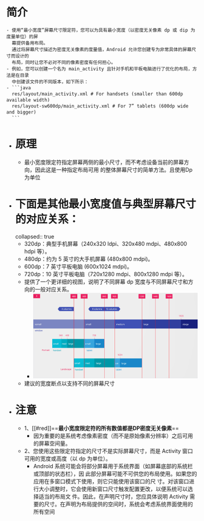# 简介
	- 使用“最小宽度”屏幕尺寸限定符，您可以为具有最小宽度（以密度无关像素 dp 或 dip 为度量单位）的屏
	  幕提供备用布局。
	  通过将屏幕尺寸描述为密度无关像素的度量值，Android 允许您创建专为非常具体的屏幕尺寸而设计的
	  布局，同时让您不必对不同的像素密度有任何担心。
	- 例如，您可以创建一个名为 main_activity 且针对手机和平板电脑进行了优化的布局，方法是在目录
	  中创建该文件的不同版本，如下所示：
	- ```java
	  res/layout/main_activity.xml # For handsets (smaller than 600dp available width)
	  res/layout-sw600dp/main_activity.xml # For 7” tablets (600dp wide and bigger)
	  ```
- # 原理
	- 最小宽度限定符指定屏幕两侧的最小尺寸，而不考虑设备当前的屏幕方向，因此这是一种指定布局可用
	  的整体屏幕尺寸的简单方法。且使用Dp为单位
- # 下面是其他最小宽度值与典型屏幕尺寸的对应关系：
  collapsed:: true
	- 320dp：典型手机屏幕（240x320 ldpi、320x480 mdpi、480x800 hdpi 等）。
	- 480dp：约为 5 英寸的大手机屏幕 (480x800 mdpi)。
	- 600dp：7 英寸平板电脑 (600x1024 mdpi)。
	- 720dp：10 英寸平板电脑（720x1280 mdpi、800x1280 mdpi 等）。
	- 提供了一个更详细的视图，说明了不同屏幕 dp 宽度与不同屏幕尺寸和方向的一般对应关系。
		- ![image.png](../assets/image_1692949239730_0.png)
	- 建议的宽度断点以支持不同的屏幕尺寸
- # 注意
	- 1、[[#red]]==**最小宽度限定符的所有数值都是DP密度无关像素**==
		- 因为重要的是系统考虑像素密度（而不是原始像素分辨率）之后可用的屏幕空间量。
	- 2、您使用这些限定符指定的尺寸不是实际屏幕尺寸，而是 Activity 窗口可用的宽度或高度（以 dp
	  为单位）。
		- Android 系统可能会将部分屏幕用于系统界面（如屏幕底部的系统栏或顶部的状态栏），因
		  此部分屏幕可能不可供您的布局使用。如果您的应用在多窗口模式下使用，则它只能使用该窗口的尺
		  寸。对该窗口进行大小调整时，它会使用新窗口尺寸触发配置更改，以便系统可以选择适当的布局文
		  件。因此，在声明尺寸时，您应具体说明 Activity 需要的尺寸。在声明为布局提供的空间时，系统会考虑系统界面使用的所有空间